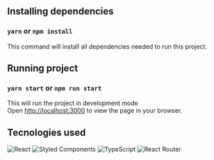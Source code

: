 ## Installing dependencies

### `yarn` or `npm install`

This command will install all dependencies needed to run this project.
<br>

## Running project

### `yarn start` or `npm run start`

This will run the project in development mode\
Open [http://localhost:3000](http://localhost:3000) to view the page in your browser.
<br>

## Tecnologies used

![React](https://img.shields.io/badge/react-%2320232a.svg?style=for-the-badge&logo=react&logoColor=%2361DAFB)
![Styled Components](https://img.shields.io/badge/styled--components-DB7093?style=for-the-badge&logo=styled-components&logoColor=white)
![TypeScript](https://img.shields.io/badge/typescript-%23007ACC.svg?style=for-the-badge&logo=typescript&logoColor=white)
![React Router](https://img.shields.io/badge/React_Router-CA4245?style=for-the-badge&logo=react-router&logoColor=white)
